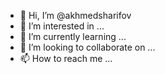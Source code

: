 - 👋 Hi, I’m @akhmedsharifov
- 👀 I’m interested in ...
- 🌱 I’m currently learning ...
- 💞️ I’m looking to collaborate on ...
- 📫 How to reach me ...

<!---
akhmedsharifov/akhmedsharifov is a ✨ special ✨ repository because its `README.md` (this file) appears on your GitHub profile.
You can click the Preview link to take a look at your changes.
--->
